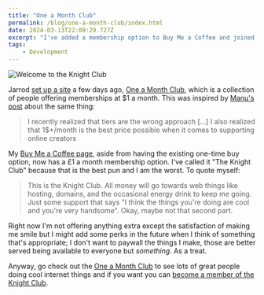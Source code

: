 ```yaml
---
title: "One a Month Club"
permalink: /blog/one-a-month-club/index.html
date: 2024-03-13T22:09:29.727Z
excerpt: "I've added a membership option to Buy Me a Coffee and joined the One a Month Club"
tags:
    - Development
---
```


![Welcome to the Knight Club](http://cdn.rknight.me/site/knightclub.jpg)

Jarrod [set up a site](https://jb.heydingus.net/2024/03/11/too-tired-to.html) a few days ago, [One a Month Club](https://oneamonth.club), which is a collection of people offering memberships at $1 a month. This was inspired by [Manu's post](https://manuelmoreale.com/one-a-month) about the same thing:

> I recently realized that tiers are the wrong approach [...] I also realized that 1$+/month is the best price possible when it comes to supporting online creators

My [Buy Me a Coffee page](https://www.buymeacoffee.com/rknightuk), aside from having the existing one-time buy option, now has a £1 a month membership option. I've called it "The Knight Club" because that is the best pun and I am the worst. To quote myself:

> This is the Knight Club. All money will go towards web things like hosting, domains, and the occasional energy drink to keep me going. Just some support that says "I think the things you're doing are cool and you're very handsome". Okay, maybe not that second part.

Right now I'm not offering anything extra except the satisfaction of making me smile but I might add some perks in the future when I think of something that's appropriate; I don't want to paywall the things I make, those are better served being available to everyone but _something_. As a treat.

Anyway, go check out the [One a Month Club](https://oneamonth.club) to see lots of great people doing cool internet things and if you want you can [become a member of the Knight Club](https://www.buymeacoffee.com/rknightuk).